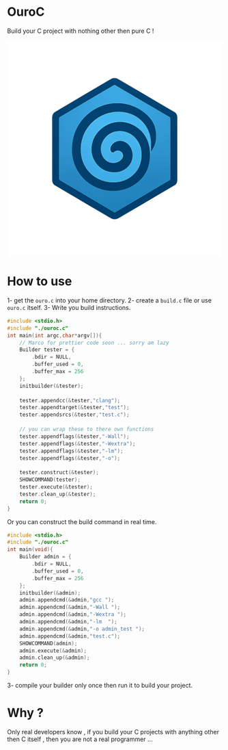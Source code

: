 # OuroC
Build your C project with nothing other then pure C !

![logo](assets/logo.png)
# How to use
1- get the ```ouro.c``` into your home directory.
2- create a ```build.c``` file or use ```ouro.c``` itself.
3- Write you build instructions.
```c
#include <stdio.h>
#include "./ouroc.c"
int main(int argc,char*argv[]){
    // Marco for prettier code soon ... sorry am lazy
    Builder tester = {
        .bdir = NULL,
        .buffer_used = 0,
        .buffer_max = 256
    };  
    initbuilder(&tester);

    tester.appendcc(&tester,"clang");
    tester.appendtarget(&tester,"test");
    tester.appendsrcs(&tester,"test.c");
    
    // you can wrap these to there own functions 
    tester.appendflags(&tester,"-Wall");
    tester.appendflags(&tester,"-Wextra");
    tester.appendflags(&tester,"-lm");
    tester.appendflags(&tester,"-o");
 
    tester.construct(&tester);
    SHOWCOMMAND(tester);
    tester.execute(&tester);
    tester.clean_up(&tester);
	return 0;
}
 ```
Or you can construct the build command in real time.
```c
#include <stdio.h>
#include "./ouroc.c"
int main(void){
	Builder admin = {
        .bdir = NULL,
        .buffer_used = 0,
        .buffer_max = 256
    };
    initbuilder(&admin);
    admin.appendcmd(&admin,"gcc ");
    admin.appendcmd(&admin,"-Wall ");
    admin.appendcmd(&admin,"-Wextra ");
    admin.appendcmd(&admin,"-lm  ");
    admin.appendcmd(&admin,"-o admin_test ");
    admin.appendcmd(&admin,"test.c");
    SHOWCOMMAND(admin);
    admin.execute(&admin);
	admin.clean_up(&admin);
	return 0;
}
```
3- compile your builder only once then run it to build your project.

# Why ? 
Only real developers know , if you build your C projects with anything other then C itself , then you are not a real programmer ... 
